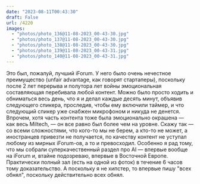 ```yaml
---
date: "2023-08-11T00:43:30"
draft: False
url: /4220
images:
  - "photos/photo_136@11-08-2023_00-43-30.jpg"
  - "photos/photo_137@11-08-2023_00-43-30.jpg"
  - "photos/photo_138@11-08-2023_00-43-30.jpg"
  - "photos/photo_139@11-08-2023_00-43-31.jpg"
  - "photos/photo_140@11-08-2023_00-43-31.jpg"
---
```


Это был, пожалуй, лучший iForum. У него было очень нечестное преимущество (unfair advantage, как говорят стартаперы), поскольку после 2 лет перерыва и полутора лет войны эмоциональная составляющая перебивала любой контент. Можно было просто ходить и обниматься весь день, что я и делал каждые десять минут, объявив следующего спикера, проследив, чтобы ему включили таймер, и что следующий спикер уже снабжен микрофоном и никуда не денется. 
Впрочем, хотя часть контента тоже была эмоционально окрашена — как весь Miltech, — он все равно был более чем на уровне. Скажу так — со всеми сложностями, что кого-то мы не берем, а кто-то не может, а иностранцев привезти не получается, по качеству контент не уступал любому из мирных iForum-ов, а то и превосходил. Особенно я рад тому, что мы собрали суперкачественный раздел про AI — впервые вообще на iForum и, втайне подозреваю, впервые в Восточной Европе. Практически полный зал (есть на одной из фоток) в течение 6 часов тому доказательство. 
А поскольку я не хипстер, то впервые пишу "всех обнял", поскольку действительно всех обнял.
